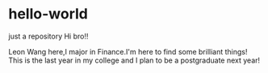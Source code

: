 # hello-world
just a repository
Hi bro!!

Leon Wang here,I major in Finance.I'm here to find some brilliant things!
This is the last year in my college and I plan to be a postgraduate next year!
